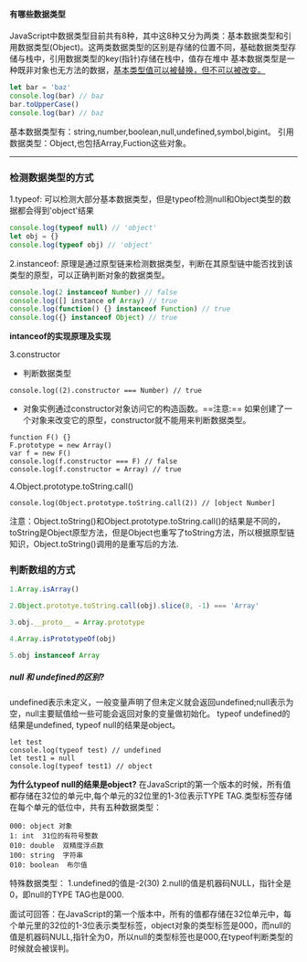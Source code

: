 #### 有哪些数据类型
JavaScript中数据类型目前共有8种，其中这8种又分为两类：基本数据类型和引用数据类型(Object)。这两类数据类型的区别是存储的位置不同，基础数据类型存储与栈中，引用数据类型的key(指针)存储在栈中，值存在堆中
基本数据类型是一种既非对象也无方法的数据，[基本类型值可以被替换，但不可以被改变。](https://developer.mozilla.org/zh-CN/docs/Glossary/Primitive)
```javascript {.line-numbers}
let bar = 'baz'
console.log(bar) // baz
bar.toUpperCase()
console.log(bar) // baz
```
基本数据类型有：string,number,boolean,null,undefined,symbol,bigint。
引用数据类型：Object,也包括Array,Fuction这些对象。

---

### 检测数据类型的方式
1.typeof: 可以检测大部分基本数据类型，但是typeof检测null和Object类型的数据都会得到'object'结果
```javascript {.line-numbers}
console.log(typeof null) // 'object'
let obj = {}
console.log(typeof obj) // 'object'
```

2.instanceof: 原理是通过原型链来检测数据类型，判断在其原型链中能否找到该类型的原型，可以正确判断对象的数据类型。
```javascript {.line-numbers}
console.log(2 instanceof Number) // false
console.log([] instance of Array) // true
console.log(function() {} instanceof Function) // true
console.log({} instanceof Object) // true
```
**intanceof的实现原理及实现**


3.constructor
* 判断数据类型
```javascript{.line-numbers}
console.log((2).constructor === Number) // true
```
* 对象实例通过constructor对象访问它的构造函数。==注意:== 如果创建了一个对象来改变它的原型，constructor就不能用来判断数据类型。
```javascript{.line-numbers}
function F() {}
F.prototype = new Array()
var f = new F()
console.log(f.constructor === F) // false
console.log(f.constructor = Array) // true
```

4.Object.prototype.toString.call()
```javascript{.line-numbers}
console.log(Object.prototype.toString.call(2)) // [object Number]
```
注意：Object.toString()和Object.prototype.toString.call()的结果是不同的，toString是Object原型方法，但是Object也重写了toString方法，所以根据原型链知识，Object.toString()调用的是重写后的方法.

### 判断数组的方式
```javascript
1.Array.isArray()
```

```javascript
2.Object.prototye.toString.call(obj).slice(8, -1) === 'Array'
```

```javascript
3.obj.__proto__ = Array.prototype
```

```javascript
4.Array.isPrototypeOf(obj)
```

```javascript
5.obj instanceof Array
```

##### null 和 undefined的区别?
undefined表示未定义，一般变量声明了但未定义就会返回undefined;null表示为空，null主要赋值给一些可能会返回对象的变量做初始化。
typeof undefined的结果是undefined, typeof null的结果是object。
```javascript{.line-numbers}
let test
console.log(typeof test) // undefined
let test1 = null
console.log(typeof test1) // object
```
**为什么typeof null的结果是object?**
在JavaScript的第一个版本的时候，所有值都存储在32位的单元中,每个单元的32位里的1-3位表示TYPE TAG.类型标签存储在每个单元的低位中，共有五种数据类型：
```
000: object 对象
1: int  31位的有符号整数
010: double  双精度浮点数
100: string  字符串
010: boolean  布尔值
```
特殊数据类型：
1.undefined的值是-2(30)
2.null的值是机器码NULL，指针全是0，即null的TYPE TAG也是000.

面试可回答：在JavaScript的第一个版本中，所有的值都存储在32位单元中，每个单元里的32位的1-3位表示类型标签，object对象的类型标签是000，而null的值是机器码NULL,指针全为0，所以null的类型标签也是000,在typeof判断类型的时候就会被误判。
